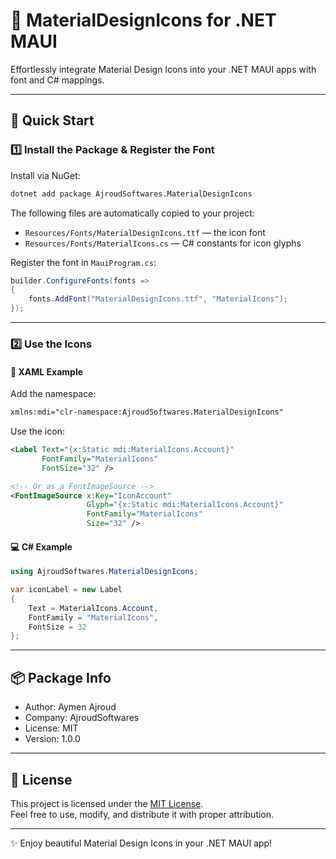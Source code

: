 ﻿# 🎨 MaterialDesignIcons for .NET MAUI

Effortlessly integrate Material Design Icons into your .NET MAUI apps with font and C# mappings.

---

## 🚀 Quick Start

### 1️⃣ Install the Package & Register the Font

Install via NuGet:

```bash
dotnet add package AjroudSoftwares.MaterialDesignIcons
```

The following files are automatically copied to your project:

- `Resources/Fonts/MaterialDesignIcons.ttf` — the icon font
- `Resources/Fonts/MaterialIcons.cs` — C# constants for icon glyphs

Register the font in `MauiProgram.cs`:

```csharp
builder.ConfigureFonts(fonts =>
{
    fonts.AddFont("MaterialDesignIcons.ttf", "MaterialIcons");
});
```

---

### 2️⃣ Use the Icons

#### 🧩 XAML Example

Add the namespace:

```xml
xmlns:mdi="clr-namespace:AjroudSoftwares.MaterialDesignIcons"
```

Use the icon:

```xml
<Label Text="{x:Static mdi:MaterialIcons.Account}"
       FontFamily="MaterialIcons"
       FontSize="32" />

<!-- Or as a FontImageSource -->
<FontImageSource x:Key="IconAccount"
                 Glyph="{x:Static mdi:MaterialIcons.Account}"
                 FontFamily="MaterialIcons"
                 Size="32" />
```

#### 💻 C# Example

```csharp
using AjroudSoftwares.MaterialDesignIcons;

var iconLabel = new Label
{
    Text = MaterialIcons.Account,
    FontFamily = "MaterialIcons",
    FontSize = 32
};
```

---

## 📦 Package Info

- Author: Aymen Ajroud
- Company: AjroudSoftwares
- License: MIT
- Version: 1.0.0

---
## 📄 License

This project is licensed under the [MIT License](./LICENSE).  
Feel free to use, modify, and distribute it with proper attribution.
___
✨ Enjoy beautiful Material Design Icons in your .NET MAUI app!
